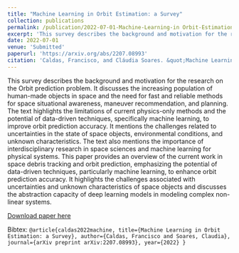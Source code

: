 ```yaml
---
title: "Machine Learning in Orbit Estimation: a Survey"
collection: publications
permalink: /publication/2022-07-01-Machine-Learning-in Orbit-Estimation
excerpt: 'This survey describes the background and motivation for the research on the Orbit prediction problem.'
date: 2022-07-01
venue: 'Submitted'
paperurl: 'https://arxiv.org/abs/2207.08993'
citation: 'Caldas, Francisco, and Cláudia Soares. &quot;Machine Learning in Orbit Estimation: a Survey.&quot;, <i>arXiv preprint </i> arXiv:2207.08993 (2022).'
---
```


This survey describes the background and motivation for the research on the Orbit prediction problem. It discusses the increasing population of human-made objects in space and the need for fast and reliable methods for space situational awareness, maneuver recommendation, and planning. The text highlights the limitations of current physics-only methods and the potential of data-driven techniques, specifically machine learning, to improve orbit prediction accuracy. It mentions the challenges related to uncertainties in the state of space objects, environmental conditions, and unknown characteristics. The text also mentions the importance of interdisciplinary research in space sciences and machine learning for physical systems.
This paper provides an overview of the current work in space debris tracking and orbit prediction, emphasizing the potential of data-driven techniques, particularly machine learning, to enhance orbit prediction accuracy. It highlights the challenges associated with uncertainties and unknown characteristics of space objects and discusses the abstraction capacity of deep learning models in modeling complex non-linear systems. 

[Download paper here](https://arxiv.org/abs/2207.08993)

Bibtex:
`
@article{caldas2022machine,
  title={Machine Learning in Orbit Estimation: a Survey},
  author={Caldas, Francisco and Soares, Claudia},
  journal={arXiv preprint arXiv:2207.08993},
  year={2022}
}
`
